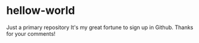 # hellow-world
Just a primary repository
It's my great fortune to sign up in Github. Thanks for your comments!
